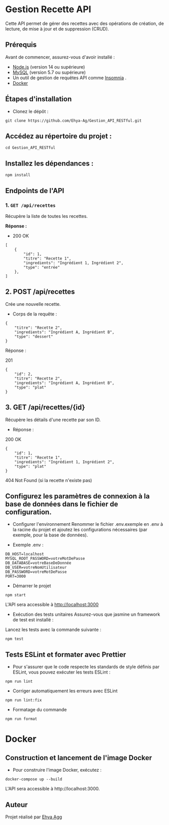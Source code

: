 # Gestion Recette API

Cette API permet de gérer des recettes avec des opérations de création, de lecture, de mise à jour et de suppression (CRUD).

## Prérequis

Avant de commencer, assurez-vous d'avoir installé :

- [Node.js](https://nodejs.org/) (version 14 ou supérieure)
- [MySQL](https://dev.mysql.com/downloads/installer/) (version 5.7 ou supérieure)
- Un outil de gestion de requêtes API comme [Insomnia](https://insomnia.rest/download) .
- [Docker](https://www.docker.com/products/docker-desktop/)

## Étapes d'installation

- Clonez le dépôt :

```
git clone https://github.com/Ehya-Ag/Gestion_API_RESTful.git
```

## Accédez au répertoire du projet :

```
cd Gestion_API_RESTful
```

## Installez les dépendances :

```
npm install
```

## Endpoints de l'API

### 1. `GET /api/recettes`

Récupère la liste de toutes les recettes.

**Réponse :**

- 200 OK

```
[
    {
        "id": 1,
        "titre": "Recette 1",
        "ingredients": "Ingrédient 1, Ingrédient 2",
        "type": "entrée"
    },
]
```

## 2. POST /api/recettes

Crée une nouvelle recette.

- Corps de la requête :

```
{
    "titre": "Recette 2",
    "ingredients": "Ingrédient A, Ingrédient B",
    "type": "dessert"
}
```

Réponse :

201

```
{
    "id": 2,
    "titre": "Recette 2",
    "ingredients": "Ingrédient A, Ingrédient B",
    "type": "plat"
}
```

## 3. GET /api/recettes/{id}

Récupère les détails d'une recette par son ID.

- Réponse :

200 OK

```
{
    "id": 1,
    "titre": "Recette 1",
    "ingredients": "Ingrédient 1, Ingrédient 2",
    "type": "plat"
}
```

404 Not Found (si la recette n'existe pas)

## Configurez les paramètres de connexion à la base de données dans le fichier de configuration.

- Configurer l'environnement
  Renommer le fichier .env.exemple en .env à la racine du projet et ajoutez les configurations nécessaires (par exemple, pour la base de données).

- Exemple .env :

```
DB_HOST=localhost
MYSQL_ROOT_PASSWORD=votreMotDePasse
DB_DATABASE=votreBaseDeDonnée
DB_USER=votreNomUtilisateur
DB_PASSWORD=votreMotDePasse
PORT=3000
```

- Démarrer le projet

```
npm start
```

L'API sera accessible à [http://localhost:3000](http://localhost:3000)

- Exécution des tests unitaires
  Assurez-vous que jasmine un framework de test est installé :

Lancez les tests avec la commande suivante :

```
npm test
```

## Tests ESLint et formater avec Prettier

- Pour s'assurer que le code respecte les standards de style définis par ESLint, vous pouvez exécuter les tests ESLint :

```
npm run lint
```

- Corriger automatiquement les erreurs avec ESLint

```
npm run lint:fix
```

- Formatage du commande

```
npm run format
```

# Docker

## Construction et lancement de l'image Docker

- Pour construire l'image Docker, exécutez :

```
docker-compose up --build
```


L'API sera accessible à http://localhost:3000.

## Auteur

Projet réalisé par [Ehya Agg](https://github.com/Ehya-Ag)
